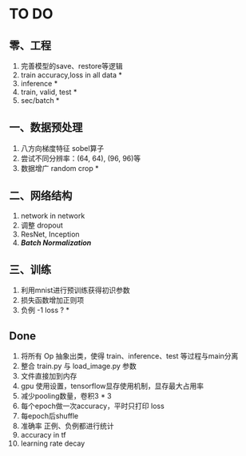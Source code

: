 # TO DO

## 零、工程
1. 完善模型的save、restore等逻辑
3. train accuracy,loss in all data *
5. inference *
6. train, valid, test *
7. sec/batch *

## 一、数据预处理
1. 八方向梯度特征 sobel算子
2. 尝试不同分辨率：(64, 64), (96, 96)等
3. 数据增广 random crop *

## 二、网络结构
1. network in network
3. 调整 dropout
4. ResNet, Inception
6. ***Batch Normalization***

## 三、训练
1. 利用mnist进行预训练获得初识参数
2. 损失函数增加正则项
5. 负例 -1 loss ? *


## Done
1. 将所有 Op 抽象出类，使得 train、inference、test 等过程与main分离
2. 整合 train.py 与 load_image.py 参数
3. 文件直接加到内存
4. gpu 使用设置，tensorflow显存使用机制，显存最大占用率
5. 减少pooling数量，卷积3 * 3
6. 每个epoch做一次accuracy，平时只打印 loss
7. 每epoch后shuffle
6. 准确率 正例、负例都进行统计
7. accuracy in tf
6. learning rate decay
